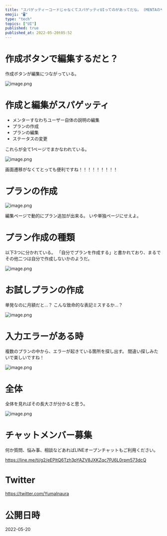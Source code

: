 ```yaml
---
title: "スパゲッティーコードじゃなくてスパゲッティUIってのがあってだな。 (MENTAのやばい編集フォーム)"
emoji: "🖥"
type: "tech"
topics: ["UI"]
published: true
published_at: 2022-05-20t05:52
---
```


# 作成ボタンで編集するだと？

作成ボタンが編集につながっている。

![image.png](https://qiita-image-store.s3.ap-northeast-1.amazonaws.com/0/89618/8a3d99e9-d86b-7f62-f8cd-a8bcc6d2cb69.png)

# 作成と編集がスパゲッティ

- メンターすなわちユーザー自体の説明の編集
- プランの作成
- プランの編集
- ステータスの変更

これらが全て1ページでまかなわれている。

![image.png](https://qiita-image-store.s3.ap-northeast-1.amazonaws.com/0/89618/b9bc9c97-020d-882c-9c2b-811397805c95.png)

画面遷移がなくてとっても便利ですね！！！！！！！！！

# プランの作成

![image.png](https://qiita-image-store.s3.ap-northeast-1.amazonaws.com/0/89618/0e01c26c-a48a-bf76-9775-ddfb4ad85fae.png)

編集ページで動的にプラン追加が出来る。
いや単独ページにせえよ。

# プラン作成の種類

以下3つに分かれている。
「自分でプランを作成する」と書かれており、まるでその他二つは自分で作成しないかのようだ。

![image.png](https://qiita-image-store.s3.ap-northeast-1.amazonaws.com/0/89618/2b5f4a8d-e43e-2e82-86ef-84cf6f9dee26.png)



# お試しプランの作成

単発なのに月額だと…？
こんな致命的な表記ミスするか…？

![image.png](https://qiita-image-store.s3.ap-northeast-1.amazonaws.com/0/89618/aad483ec-4fc1-1a32-d8bb-47ddd1c26b57.png)


# 入力エラーがある時

複数のプランの中から、エラーが起きている箇所を探し出す。
間違い探しみたいで楽しいですね！

![image.png](https://qiita-image-store.s3.ap-northeast-1.amazonaws.com/0/89618/656df8f2-ce5d-bc63-7966-c58e26c7f0b6.png)


# 全体

全体を見ればその長大さが分かると思う。

![image.png](https://qiita-image-store.s3.ap-northeast-1.amazonaws.com/0/89618/02e6d24e-5511-0d66-0c5c-f78151bbebfe.png)



<!-- Update From Qiita API -->

# チャットメンバー募集


何か質問、悩み事、相談などあればLINEオープンチャットもご利用ください。

https://line.me/ti/g2/eEPltQ6Tzh3pYAZV8JXKZqc7PJ6L0rpm573dcQ





# Twitter


https://twitter.com/YumaInaura


<!-- Update From Qiita API -->



# 公開日時

2022-05-20
